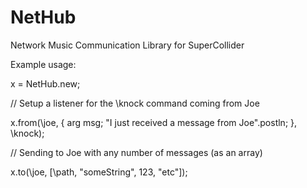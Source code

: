 NetHub
======

Network Music Communication Library for SuperCollider


Example usage:

x = NetHub.new;

// Setup a listener for the \knock command coming from Joe 

x.from(\joe, { arg msg;
  "I just received a message from Joe".postln;
}, \knock);

// Sending to Joe with any number of messages (as an array)

x.to(\joe, [\path, "someString", 123, "etc"]);
